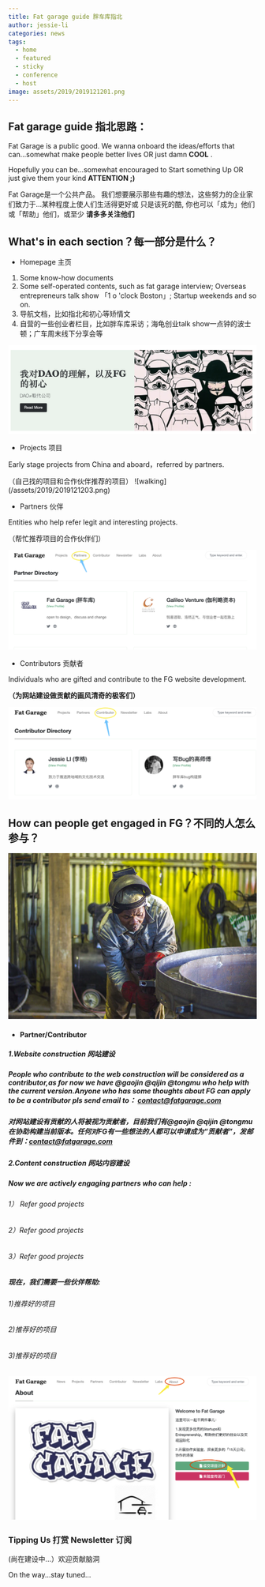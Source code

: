 ```yaml
---
title: Fat garage guide 胖车库指北
author: jessie-li
categories: news
tags:
  - home
  - featured
  - sticky
  - conference
  - host
image: assets/2019/2019121201.png
---
```

## Fat garage guide 指北思路：
Fat Garage is a public good.
We wanna onboard the ideas/efforts that can...somewhat make people better lives OR 
just damn **COOL** .

Hopefully you can be...somewhat encouraged to Start something Up OR just give them your kind **ATTENTION ;)**

Fat Garage是一个公共产品。
我们想要展示那些有趣的想法，这些努力的企业家们致力于…某种程度上使人们生活得更好或
只是该死的酷,
你也可以「成为」他们或「帮助」他们，或至少 **请多多关注他们**

## What's in each section？每一部分是什么？
* Homepage 主页
1. Some know-how documents
1.  Some self-operated contents, such as fat garage interview; Overseas entrepreneurs talk show 「1 o 'clock Boston」;  Startup weekends and so on.
1. 导航文档，比如指北和初心等矫情文 
1. 自营的一些创业者栏目，比如胖车库采访；海龟创业talk show一点钟的波士顿；广车周末线下分享会等

![walking](/assets/2019/2019121202.png)

* Projects 项目

<p>   Early stage projects from China and aboard，referred by partners.
</p>（自己找的项目和合作伙伴推荐的项目）
![walking](/assets/2019/2019121203.png)

* Partners 伙伴

Entities who help refer legit and interesting projects.

（帮忙推荐项目的合作伙伴们）

![walking](/assets/2019/2019121204.png)

* Contributors 贡献者

Individuals who are gifted and contribute to the FG website development.

**（为网站建设做贡献的画风清奇的极客们）**

![walking](/assets/2019/2019121205.png)

## How can people get engaged in FG？不同的人怎么参与？
![walking](/assets/2019/2019121206.png)

* #### Partner/Contributor

##### 1.Website construction 网站建设

##### People who contribute to the web construction will be considered as a contributor,as for now we have @gaojin @qijin @tongmu who help with the current version.Anyone who has some thoughts about FG can apply to be a **contributor** pls send email to： contact@fatgarage.com



##### 对网站建设有贡献的人将被视为贡献者，目前我们有@gaojin @qijin @tongmu在协助构建当前版本。任何对FG有一些想法的人都可以申请成为“贡献者”，发邮件到：contact@fatgarage.com

##### 2.Content construction 网站内容建设

##### Now we are actively engaging partners who can help :

###### 1） Refer good projects
###### 2）Refer good projects
###### 3）Refer good projects

##### 现在，我们需要一些伙伴帮助:

###### 1)推荐好的项目
###### 2)推荐好的项目
###### 3)推荐好的项目



## ![walking](/assets/2019/2019121207.png)
### Tipping Us 打赏 Newsletter 订阅
(尚在建设中...）欢迎贡献脑洞

On the way...stay tuned...

